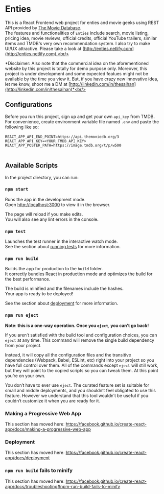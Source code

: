 # Enties
This is a React Frontend web project for enties and movie geeks using REST API provided by [The Movie Database](http://themoviedb.org).<br/>
The features and functionalities of `Enties` include search, movie listing, pricing idea, movie reviews, official credits, official YouTube trailers, similar items and TMDB's very own recommendation system. I also try to make UI/UX attractive. Please take a look at [http://enties.netlify.com](http://enties.netlify.com).<br/><br/>

*Disclaimer: Also note that the commercial idea on the aforementioned website by this project is totally for demo purpose only. Moreover, this project is under development and some expected featues might not be available by the time you view it. But, if you have crazy new innovative idea, let me know, shoot me a DM at [http://linkedin.com/in/thesaihan](http://linkedin.com/in/thesaihan)*<br/>

## Configurations

Before you run this project, sign up and get your own `api_key` from TMDB. For convenience, create environment variable file named `.env` and paste the following like so:<br/><br/>
`REACT_APP_API_END_POINT=https://api.themoviedb.org/3`<br/>
`REACT_APP_API_KEY=<YOUR_TMDB_API_KEY>`<br/>
`REACT_APP_POSTER_PATH=https://image.tmdb.org/t/p/w500`<br/><br/>

## Available Scripts

In the project directory, you can run:

### `npm start`

Runs the app in the development mode.<br />
Open [http://localhost:3000](http://localhost:3000) to view it in the browser.

The page will reload if you make edits.<br />
You will also see any lint errors in the console.

### `npm test`

Launches the test runner in the interactive watch mode.<br />
See the section about [running tests](https://facebook.github.io/create-react-app/docs/running-tests) for more information.

### `npm run build`

Builds the app for production to the `build` folder.<br />
It correctly bundles React in production mode and optimizes the build for the best performance.

The build is minified and the filenames include the hashes.<br />
Your app is ready to be deployed!

See the section about [deployment](https://facebook.github.io/create-react-app/docs/deployment) for more information.

### `npm run eject`

**Note: this is a one-way operation. Once you `eject`, you can’t go back!**

If you aren’t satisfied with the build tool and configuration choices, you can `eject` at any time. This command will remove the single build dependency from your project.

Instead, it will copy all the configuration files and the transitive dependencies (Webpack, Babel, ESLint, etc) right into your project so you have full control over them. All of the commands except `eject` will still work, but they will point to the copied scripts so you can tweak them. At this point you’re on your own.

You don’t have to ever use `eject`. The curated feature set is suitable for small and middle deployments, and you shouldn’t feel obligated to use this feature. However we understand that this tool wouldn’t be useful if you couldn’t customize it when you are ready for it.


### Making a Progressive Web App

This section has moved here: https://facebook.github.io/create-react-app/docs/making-a-progressive-web-app

### Deployment

This section has moved here: https://facebook.github.io/create-react-app/docs/deployment

### `npm run build` fails to minify

This section has moved here: https://facebook.github.io/create-react-app/docs/troubleshooting#npm-run-build-fails-to-minify
